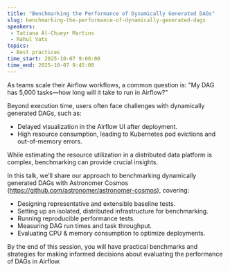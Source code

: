 ```yaml
---
title: "Benchmarking the Performance of Dynamically Generated DAGs"
slug: benchmarking-the-performance-of-dynamically-generated-dags
speakers:
 - Tatiana Al-Chueyr Martins
 - Rahul Vats
topics:
 - Best practices
time_start: 2025-10-07 9:00:00
time_end: 2025-10-07 9:45:00
---
```


As teams scale their Airflow workflows, a common question is: "My DAG has 5,000 tasks—how long will it take to run in Airflow?"

Beyond execution time, users often face challenges with dynamically generated DAGs, such as:
* Delayed visualization in the Airflow UI after deployment.
* High resource consumption, leading to Kubernetes pod evictions and out-of-memory errors.

While estimating the resource utilization in a distributed data platform is complex, benchmarking can provide crucial insights.

In this talk, we’ll share our approach to benchmarking dynamically generated DAGs with Astronomer Cosmos (https://github.com/astronomer/astronomer-cosmos), covering:
* Designing representative and extensible baseline tests.
* Setting up an isolated, distributed infrastructure for benchmarking.
* Running reproducible performance tests.
* Measuring DAG run times and task throughput.
* Evaluating CPU & memory consumption to optimize deployments.

By the end of this session, you will have practical benchmarks and strategies for making informed decisions about evaluating the performance of DAGs in Airflow.